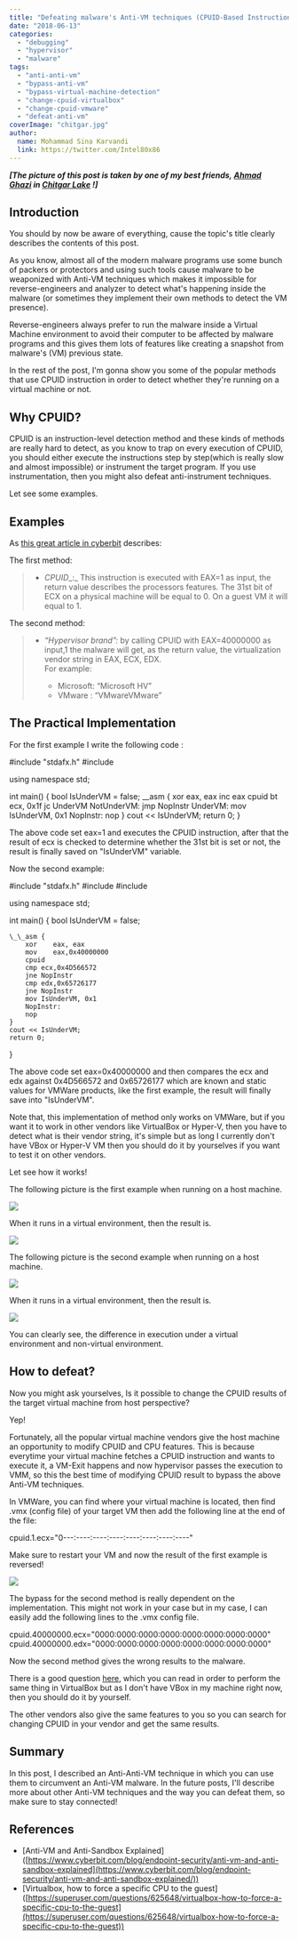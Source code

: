 ```yaml
---
title: "Defeating malware's Anti-VM techniques (CPUID-Based Instructions)"
date: "2018-06-13"
categories: 
  - "debugging"
  - "hypervisor"
  - "malware"
tags: 
  - "anti-anti-vm"
  - "bypass-anti-vm"
  - "bypass-virtual-machine-detection"
  - "change-cpuid-virtualbox"
  - "change-cpuid-vmware"
  - "defeat-anti-vm"
coverImage: "chitgar.jpg"
author:
  name: Mohammad Sina Karvandi
  link: https://twitter.com/Intel80x86
---
```


_**\[The picture of this post is taken by one of my best friends, [Ahmad Ghazi](https://twitter.com/amdgzi) in [Chitgar Lake](https://en.wikipedia.org/wiki/Chitgar_Lake) !\]**_

## Introduction

You should by now be aware of everything, cause the topic's title clearly describes the contents of this post.

As you know, almost all of the modern malware programs use some bunch of packers or protectors and using such tools cause malware to be weaponized with Anti-VM techniques which makes it impossible for reverse-engineers and analyzer to detect what's happening inside the malware (or sometimes they implement their own methods to detect the VM presence).

Reverse-engineers always prefer to run the malware inside a Virtual Machine environment to avoid their computer to be affected by malware programs and this gives them lots of features like creating a snapshot from malware's (VM) previous state.

In the rest of the post, I'm gonna show you some of the popular methods that use CPUID instruction in order to detect whether they're running on a virtual machine or not.

## Why CPUID?

CPUID is an instruction-level detection method and these kinds of methods are really hard to detect, as you know to trap on every execution of CPUID, you should either execute the instructions step by step(which is really slow and almost impossible) or instrument the target program. If you use instrumentation, then you might also defeat anti-instrument techniques.

Let see some examples.

## Examples

As [this great article in cyberbit](https://www.cyberbit.com/blog/endpoint-security/anti-vm-and-anti-sandbox-explained/) describes:

The first method:

> - _CPUID__:_ This instruction is executed with EAX=1 as input, the return value describes the processors features. The 31st bit of ECX on a physical machine will be equal to 0. On a guest VM it will equal to 1.

The second method:

> - _“Hypervisor brand”:_ by calling CPUID with EAX=40000000 as input,1 the malware will get, as the return value, the virtualization vendor string in EAX, ECX, EDX.  
>     For example:
>     
>     - Microsoft: “Microsoft HV”
>     - VMware : “VMwareVMware”

## The Practical Implementation

For the first example I write the following code :

#include "stdafx.h"
#include <iostream>

using namespace std;

int main()
{
	bool IsUnderVM = false;
	\_\_asm {
		xor    eax, eax
		inc    eax
		cpuid
		bt     ecx, 0x1f
		jc     UnderVM
		NotUnderVM:
		jmp     NopInstr
		UnderVM:
		mov    IsUnderVM, 0x1
		NopInstr:
		nop
	}
	cout << IsUnderVM;
    return 0;
}

The above code set eax=1 and executes the CPUID instruction, after that the result of ecx is checked to determine whether the 31st bit is set or not, the result is finally saved on "IsUnderVM" variable.

Now the second example:

#include "stdafx.h"
#include <iostream>
#include <string>

using namespace std;

int main()
{
	bool IsUnderVM = false;

	\_\_asm {
		xor    eax, eax
		mov    eax,0x40000000
		cpuid
		cmp ecx,0x4D566572
		jne NopInstr
		cmp edx,0x65726177
		jne NopInstr
		mov IsUnderVM, 0x1
		NopInstr:
		nop
	}
	cout << IsUnderVM;
	return 0;
}

The above code set eax=0x40000000 and then compares the ecx and edx against 0x4D566572 and 0x65726177 which are known and static values for VMWare products, like the first example, the result will finally save into "IsUnderVM".

Note that, this implementation of method only works on VMWare, but if you want it to work in other vendors like VirtualBox or Hyper-V, then you have to detect what is their vendor string, it's simple but as long I currently don't have VBox or Hyper-V VM then you should do it by yourselves if you want to test it on other vendors.

Let see how it works!

The following picture is the first example when running on a host machine.

![](../../assets/images/1st-example-host.png)

When it runs in a virtual environment, then the result is.

![](../../assets/images/1st-example-vm.png)

The following picture is the second example when running on a host machine.

![](../../assets/images/2nd-example-host.png)

When it runs in a virtual environment, then the result is.

![](../../assets/images/2nd-example-vm.png)

You can clearly see, the difference in execution under a virtual environment and non-virtual environment.

## How to defeat?

Now you might ask yourselves, Is it possible to change the CPUID results of the target virtual machine from host perspective?

Yep!

Fortunately, all the popular virtual machine vendors give the host machine an opportunity to modify CPUID and CPU features. This is because everytime your virtual machine fetches a CPUID instruction and wants to execute it, a VM-Exit happens and now hypervisor passes the execution to VMM, so this the best time of modifying CPUID result to bypass the above Anti-VM techniques.

In VMWare, you can find where your virtual machine is located, then find .vmx (config file) of your target VM then add the following line at the end of the file:

cpuid.1.ecx="0---:----:----:----:----:----:----:----"

Make sure to restart your VM and now the result of the first example is reversed!

![](../../assets/images/anti-vm-bypass.png)

The bypass for the second method is really dependent on the implementation. This might not work in your case but in my case, I can easily add the following lines to the .vmx config file.

cpuid.40000000.ecx="0000:0000:0000:0000:0000:0000:0000:0000"
cpuid.40000000.edx="0000:0000:0000:0000:0000:0000:0000:0000"

Now the second method gives the wrong results to the malware.

There is a good question [here](https://superuser.com/questions/625648/virtualbox-how-to-force-a-specific-cpu-to-the-guest), which you can read in order to perform the same thing in VirtualBox but as I don't have VBox in my machine right now, then you should do it by yourself.

The other vendors also give the same features to you so you can search for changing CPUID in your vendor and get the same results.

## Summary

In this post, I described an Anti-Anti-VM technique in which you can use them to circumvent an Anti-VM malware. In the future posts, I'll describe more about other Anti-VM techniques and the way you can defeat them, so make sure to stay connected!

## References

- \[Anti-VM and Anti-Sandbox Explained\] ([https://www.cyberbit.com/blog/endpoint-security/anti-vm-and-anti-sandbox-explained](https://www.cyberbit.com/blog/endpoint-security/anti-vm-and-anti-sandbox-explained/))
- \[Virtualbox, how to force a specific CPU to the guest\] ([https://superuser.com/questions/625648/virtualbox-how-to-force-a-specific-cpu-to-the-guest](https://superuser.com/questions/625648/virtualbox-how-to-force-a-specific-cpu-to-the-guest))
